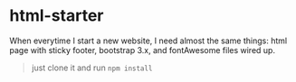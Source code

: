 # html-starter
When everytime I start a new website, I need almost the same things: 
html page with sticky footer, bootstrap 3.x, and fontAwesome files wired up.

> just clone it and run
> `npm install`